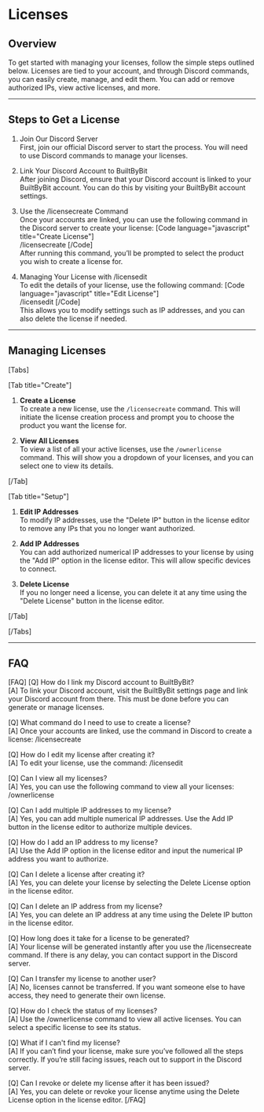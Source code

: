 # Licenses

## Overview

To get started with managing your licenses, follow the simple steps outlined below. Licenses are tied to your account, and through Discord commands, you can easily create, manage, and edit them. You can add or remove authorized IPs, view active licenses, and more.

---

## Steps to Get a License

1. Join Our Discord Server  
   First, join our official Discord server to start the process. You will need to use Discord commands to manage your licenses.

2. Link Your Discord Account to BuiltByBit  
   After joining Discord, ensure that your Discord account is linked to your BuiltByBit account. You can do this by visiting your BuiltByBit account settings.

3. Use the /licensecreate Command  
   Once your accounts are linked, you can use the following command in the Discord server to create your license:
   [Code language="javascript" title="Create License"]  
   /licensecreate
   [/Code]  
   After running this command, you’ll be prompted to select the product you wish to create a license for.

5. Managing Your License with /licensedit  
   To edit the details of your license, use the following command:
   [Code language="javascript" title="Edit License"]  
   /licensedit
   [/Code]  
   This allows you to modify settings such as IP addresses, and you can also delete the license if needed.

---

## Managing Licenses

[Tabs]

[Tab title="Create"]

1. **Create a License**  
   To create a new license, use the `/licensecreate` command. This will initiate the license creation process and prompt you to choose the product you want the license for.

2. **View All Licenses**  
   To view a list of all your active licenses, use the `/ownerlicense` command. This will show you a dropdown of your licenses, and you can select one to view its details.

[/Tab]

[Tab title="Setup"]

1. **Edit IP Addresses**  
   To modify IP addresses, use the "Delete IP" button in the license editor to remove any IPs that you no longer want authorized.

2. **Add IP Addresses**  
   You can add authorized numerical IP addresses to your license by using the "Add IP" option in the license editor. This will allow specific devices to connect.

3. **Delete License**  
   If you no longer need a license, you can delete it at any time using the "Delete License" button in the license editor.

[/Tab]

[/Tabs]

---


## FAQ
[FAQ]
[Q] How do I link my Discord account to BuiltByBit?  
[A] To link your Discord account, visit the BuiltByBit settings page and link your Discord account from there. This must be done before you can generate or manage licenses.

[Q] What command do I need to use to create a license?  
[A] Once your accounts are linked, use the command in Discord to create a license:  /licensecreate

[Q] How do I edit my license after creating it?  
[A] To edit your license, use the command: /licensedit    

[Q] Can I view all my licenses?  
[A] Yes, you can use the following command to view all your licenses: /ownerlicense 
 

[Q] Can I add multiple IP addresses to my license?  
[A] Yes, you can add multiple numerical IP addresses. Use the Add IP button in the license editor to authorize multiple devices.

[Q] How do I add an IP address to my license?  
[A] Use the Add IP option in the license editor and input the numerical IP address you want to authorize.

[Q] Can I delete a license after creating it?  
[A] Yes, you can delete your license by selecting the Delete License option in the license editor.

[Q] Can I delete an IP address from my license?  
[A] Yes, you can delete an IP address at any time using the Delete IP button in the license editor.

[Q] How long does it take for a license to be generated?  
[A] Your license will be generated instantly after you use the /licensecreate command. If there is any delay, you can contact support in the Discord server.

[Q] Can I transfer my license to another user?  
[A] No, licenses cannot be transferred. If you want someone else to have access, they need to generate their own license.

[Q] How do I check the status of my licenses?  
[A] Use the /ownerlicense command to view all active licenses. You can select a specific license to see its status.

[Q] What if I can't find my license?  
[A] If you can’t find your license, make sure you’ve followed all the steps correctly. If you’re still facing issues, reach out to support in the Discord server.

[Q] Can I revoke or delete my license after it has been issued?  
[A] Yes, you can delete or revoke your license anytime using the Delete License option in the license editor.
[/FAQ]
